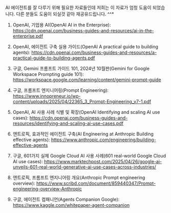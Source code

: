 AI 에이전트를 잘 다루기 위해 필요한 자료들인데 저희는 이 자료가 엄청 도움이 되었습니다. 다른 분들도 도움이 되실것 같아 재공유드립니다. ^^*

1. OpenAI, 기업용 AI(OpenAI AI in the Enterprise):
https://cdn.openai.com/business-guides-and-resources/ai-in-the-enterprise.pdf

2. OpenAI, 에이전트 구축 실용 가이드(OpenAI A practical guide to building agents):
https://cdn.openai.com/business-guides-and-resources/a-practical-guide-to-building-agents.pdf

3. 구글, Gemini 프롬프트 가이드 101, 2024년 10월판(Gemini for Google Workspace Prompting guide 101):
https://workspace.google.com/learning/content/gemini-prompt-guide

4. 구글, 프롬프트 엔지니어링(Prompt Engineering):  https://www.innopreneur.io/wp-content/uploads/2025/04/22365_3_Prompt-Engineering_v7-1.pdf

5. OpenAI, AI 사용 사례 식별 및 확장(OpenAI Identifying and scaling AI use cases):
https://cdn.openai.com/business-guides-and-resources/identifying-and-scaling-ai-use-cases.pdf

6. 앤트로픽, 효과적인 에이전트 구축(AI Engineering at Anthropic Building effective agents):
https://www.anthropic.com/engineering/building-effective-agents

7. 구글, 601가지 실제 Google Cloud AI 사용 사례(601 real-world Google Cloud AI use cases):
https://www.marktechpost.com/2025/04/26/google-ai-unveils-601-real-world-generative-ai-use-cases-across-industries/

8. 앤트로픽, 프롬프트 엔지니어링 개요(Anthropic Prompt engineering overview):
https://www.scribd.com/document/859440347/Prompt-engineering-overview-Anthropic

9. 구글, 에이전트 컴패니언(Agents Companion Google):
https://www.kaggle.com/whitepaper-agent-companion